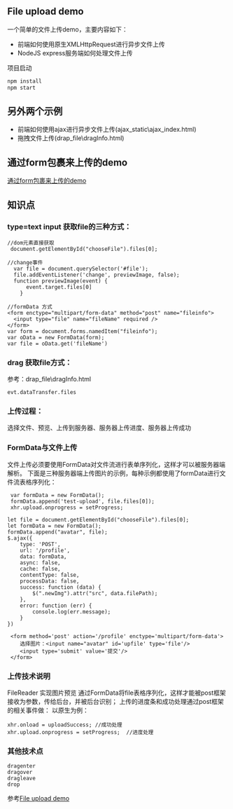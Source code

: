 ## File upload demo
一个简单的文件上传demo，主要内容如下：

* 前端如何使用原生XMLHttpRequest进行异步文件上传
* NodeJS express服务端如何处理文件上传

项目启动
```bash
npm install
npm start
```

## 另外两个示例

* 前端如何使用ajax进行异步文件上传(ajax_static\ajax_index.html)
* 拖拽文件上传(drap_file\dragInfo.html)

## 通过form包裹来上传的demo
[通过form包裹来上传的demo](https://github.com/YeWills/koa-demo/tree/upload-file)

## 知识点

### type=text input 获取file的三种方式：
```
//dom元素直接获取
 document.getElementById("chooseFile").files[0];
```
```
//change事件
  var file = document.querySelector('#file');
  file.addEventListener('change', previewImage, false);
  function previewImage(event) {
      event.target.files[0]
    }
```
```
//formData 方式
<form enctype="multipart/form-data" method="post" name="fileinfo">
  <input type="file" name="fileName" required />
</form>
var form = document.forms.namedItem("fileinfo");
var oData = new FormData(form);
var file = oData.get('fileName')
```

### drag 获取file方式：
参考：drap_file\dragInfo.html
```
evt.dataTransfer.files
```

### 上传过程：
选择文件、预览、上传到服务器、服务器上传进度、服务器上传成功

### FormData与文件上传
文件上传必须要使用FormData对文件流进行表单序列化，这样才可以被服务器端解析。
下面是三种服务器端上传图片的示例，每种示例都使用了formData进行文件流表格序列化：
```
 var formData = new FormData();
 formData.append('test-upload', file.files[0]);
 xhr.upload.onprogress = setProgress;
```
```
let file = document.getElementById("chooseFile").files[0];
let formData = new FormData();
formData.append("avatar", file);
$.ajax({
    type: 'POST',
    url: '/profile',
    data: formData,
    async: false,
    cache: false,
    contentType: false,
    processData: false,
    success: function (data) {
        $(".newImg").attr("src", data.filePath);
    },
    error: function (err) {
        console.log(err.message);
    }
})
```
```
 <form method='post' action='/profile' enctype='multipart/form-data'>
    选择图片：<input name="avatar" id='upfile' type='file'/>
    <input type='submit' value='提交'/>
 </form>
```
### 上传技术说明
FileReader 实现图片预览
通过FormData将file表格序列化，这样才能被post框架接收为参数，传给后台，并被后台识别；
上传的进度条和成功处理通过post框架的相关事件做：
以原生为例：
```
xhr.onload = uploadSuccess; //成功处理
xhr.upload.onprogress = setProgress;  //进度处理
```

### 其他技术点
```
dragenter
dragover
dragleave
drop
```

参考[File upload demo](https://github.com/hongchh/file-upload-demo)
